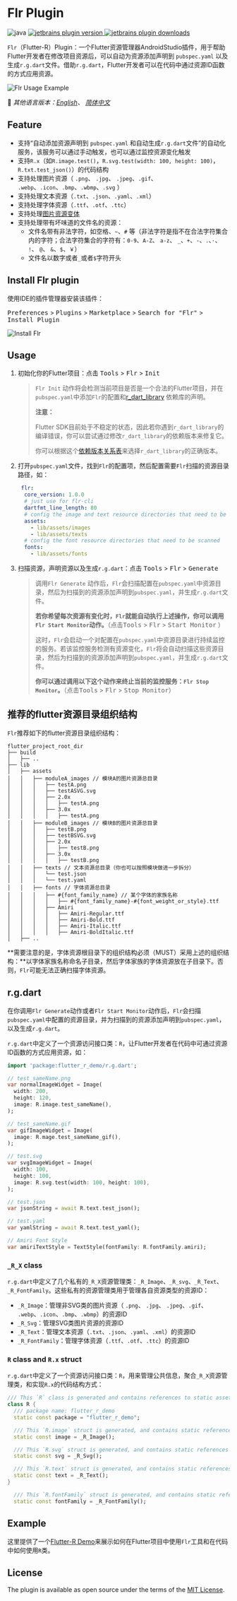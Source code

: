 # Flr Plugin

![java](https://img.shields.io/badge/language-java-orange.svg) [![jetbrains plugin version](https://img.shields.io/jetbrains/plugin/v/13789-flr) ![jetbrains plugin downloads](https://img.shields.io/jetbrains/plugin/d/13789-flr)](https://plugins.jetbrains.com/plugin/13789-flr)

`Flr`（Flutter-R）Plugin：一个Flutter资源管理器AndroidStudio插件，用于帮助Flutter开发者在修改项目资源后，可以自动为资源添加声明到 `pubspec.yaml` 以及生成`r.g.dart`文件。借助`r.g.dart`，Flutter开发者可以在代码中通过资源ID函数的方式应用资源。

![Flr Usage Example](README_Assets/flr-usage-example.gif)


📖 *其他语言版本：[English](README.md)、 [简体中文](README.zh-cn.md)*

## Feature
- 支持“自动添加资源声明到 `pubspec.yaml` 和自动生成`r.g.dart`文件”的自动化服务，该服务可以通过手动触发，也可以通过监控资源变化触发
- 支持`R.x`（如`R.image.test()`，`R.svg.test(width: 100, height: 100)`，`R.txt.test_json()`）的代码结构
- 支持处理图片资源（ `.png`、 `.jpg`、 `.jpeg`、`.gif`、 `.webp`、`.icon`、`.bmp`、`.wbmp`、`.svg` ）
- 支持处理文本资源（`.txt`、`.json`、`.yaml`、`.xml`）
- 支持处理字体资源（`.ttf`、`.otf`、`.ttc`）
- 支持处理[图片资源变体](https://flutter.dev/docs/development/ui/assets-and-images#asset-variants)
- 支持处理带有坏味道的文件名的资源：
	- 文件名带有非法字符，如空格、`~`、`#` 等（非法字符是指不在合法字符集合内的字符；合法字符集合的字符有：`0-9`、`A-Z`、 `a-z`、 `_`、`+`、`-`、`.`、`·`、 `!`、 `@`、 `&`、`$`、`￥`）
	- 文件名以数字或者`_`或者`$`字符开头

## Install Flr plugin

使用IDE的插件管理器安装该插件：

<kbd>Preferences</kbd> > <kbd>Plugins</kbd> > <kbd>Marketplace</kbd> > <kbd>Search for "Flr"</kbd> > <kbd>Install Plugin</kbd>

![Install Flr](README_Assets/flr-install.png)

## Usage

1. 初始化你的Flutter项目：点击 <kbd>Tools</kbd> > <kbd>Flr</kbd> > <kbd>Init</kbd>

    >`Flr Init` 动作将会检测当前项目是否是一个合法的Flutter项目，并在`pubspec.yaml`中添加`Flr`的配置和[r_dart_library](https://github.com/YK-Unit/r_dart_library) 依赖库的声明。
    >
    >**注意：**
    >
    >Flutter SDK目前处于不稳定的状态，因此若你遇到`r_dart_library`的编译错误，你可以尝试通过修改`r_dart_library`的依赖版本来修复它。
    >
    >你可以根据这个[依赖版本关系表](https://github.com/YK-Unit/r_dart_library#dependency-relationship-table)来选择`r_dart_library`的正确版本。
    
2. 打开`pubspec.yaml`文件，找到`Flr`的配置项，然后配置需要`Flr`扫描的资源目录路径，如：

   ```yaml
    flr:
     core_version: 1.0.0
     # just use for flr-cli
     dartfmt_line_length: 80
     # config the image and text resource directories that need to be scanned
     assets:
       - lib/assets/images
       - lib/assets/texts
     # config the font resource directories that need to be scanned
     fonts:
       - lib/assets/fonts
   ```

3. 扫描资源，声明资源以及生成`r.g.dart`：点击 <kbd>Tools</kbd> > <kbd>Flr</kbd> > <kbd>Generate</kbd>

    > 调用`Flr Generate` 动作后，`Flr`会扫描配置在`pubspec.yaml`中资源目录，然后为扫描到的资源添加声明到`pubspec.yaml`，并生成`r.g.dart`文件。
    >
    > **若你希望每次资源有变化时，`Flr`就能自动执行上述操作，你可以调用`Flr Start Monitor`动作。**（点击<kbd>Tools</kbd> > <kbd>Flr</kbd> > <kbd>Start Monitor</kbd> ）
    >
    > 这时，`Flr`会启动一个对配置在`pubspec.yaml`中资源目录进行持续监控的服务。若该监控服务检测有资源变化，`Flr`将会自动扫描这些资源目录，然后为扫描到的资源添加声明到`pubspec.yaml`，并生成`r.g.dart`文件。
    >
    > **你可以通过调用以下这个动作来终止当前的监控服务：`Flr Stop Monitor`。**（点击<kbd>Tools</kbd> > <kbd>Flr</kbd> > <kbd>Stop Monitor</kbd>）

## 推荐的flutter资源目录组织结构

 `Flr`推荐如下的flutter资源目录组织结构：

```
flutter_project_root_dir
├── build
│   ├── ..
├── lib
│   ├── assets
│   │   ├── moduleA_images // 模块A的图片资源总目录
│   │   │   ├── testA.png
│   │   │   ├── testASVG.svg
│   │   │   ├── 2.0x
│   │   │   │   ├── testA.png
│   │   │   ├── 3.0x
│   │   │   │   ├── testA.png
│   │   ├── moduleB_images // 模块B的图片资源总目录
│   │   │   ├── testB.png
│   │   │   ├── testBSVG.svg
│   │   │   ├── 2.0x
│   │   │   │   ├── testB.png
│   │   │   ├── 3.0x
│   │   │   │   ├── testB.png
│   │   ├── texts // 文本资源总目录（你也可以按照模块做进一步拆分）
│   │   │   └── test.json
│   │   │   └── test.yaml
│   │   ├── fonts // 字体资源总目录
│   │   │   ├── #{font_family_name} // 某个字体的家族名称
│   │   │   │   ├── #{font_family_name}-#{font_weight_or_style}.ttf
│   │   │   ├── Amiri
│   │   │   │   ├── Amiri-Regular.ttf
│   │   │   │   ├── Amiri-Bold.ttf
│   │   │   │   ├── Amiri-Italic.ttf
│   │   │   │   ├── Amiri-BoldItalic.ttf
│   ├── ..
```



**需要注意的是，字体资源根目录下的组织结构必须（MUST）采用上述的组织结构：**以字体家族名称命名子目录，然后字体家族的字体资源放在子目录下。否则，`Flr`可能无法正确扫描字体资源。

## r.g.dart

在你调用`Flr Generate`动作或者`Flr Start Monitor`动作后，`Flr`会扫描`pubspec.yaml`中配置的资源目录，并为扫描到的资源添加声明到`pubspec.yaml`，以及生成`r.g.dart`。

`r.g.dart`中定义了一个资源访问接口类：`R`，让Flutter开发者在代码中可通过资源ID函数的方式应用资源，如：

```dart
import 'package:flutter_r_demo/r.g.dart';

// test_sameName.png
var normalImageWidget = Image(
  width: 200,
  height: 120,
  image: R.image.test_sameName(),
);

// test_sameName.gif
var gifImageWidget = Image(
  image: R.mage.test_sameName_gif(),
);

// test.svg
var svgImageWidget = Image(
  width: 100,
  height: 100,
  image: R.svg.test(width: 100, height: 100),
);

// test.json
var jsonString = await R.text.test_json();

// test.yaml
var yamlString = await R.text.test_yaml();

// Amiri Font Style
var amiriTextStyle = TextStyle(fontFamily: R.fontFamily.amiri);
```

### `_R_X` class

`r.g.dart`中定义了几个私有的`_R_X`资源管理类：`_R_Image`、`_R_svg`、`_R_Text`、`_R_FontFamily`。这些私有的资源管理类用于管理各自资源类型的资源ID：

- `_R_Image`：管理非SVG类的图片资源（ `.png`、 `.jpg`、 `.jpeg`、`.gif`、 `.webp`、`.icon`、`.bmp`、`.wbmp`）的资源ID
- `_R_Svg`：管理SVG类图片资源的资源ID
- `_R_Text`：管理文本资源（`.txt`、`.json`、`.yaml`、`.xml`）的资源ID
- `_R_FontFamily`：管理字体资源（`.ttf`、`.otf`、`.ttc`）的资源ID

### `R` class and `R.x` struct

`r.g.dart`中定义了一个资源访问接口类：`R`，用来管理公共信息，聚合`_R_X`资源管理类，和实现`R.x`的代码结构方式：

```dart
/// This `R` class is generated and contains references to static asset resources.
class R {
  /// package name: flutter_r_demo
  static const package = "flutter_r_demo";

  /// This `R.image` struct is generated, and contains static references to static non-svg type image asset resources.
  static const image = _R_Image();

  /// This `R.svg` struct is generated, and contains static references to static svg type image asset resources.
  static const svg = _R_Svg();

  /// This `R.text` struct is generated, and contains static references to static text asset resources.
  static const text = _R_Text();
}

  /// This `R.fontFamily` struct is generated, and contains static references to static font resources.
  static const fontFamily = _R_FontFamily();
```

## Example

这里提供了一个[Flutter-R Demo](https://github.com/Fly-Mix/flutter_r_demo)来展示如何在Flutter项目中使用`Flr`工具和在代码中如何使用`R`类。

## License

The plugin is available as open source under the terms of the [MIT License](https://opensource.org/licenses/MIT).
